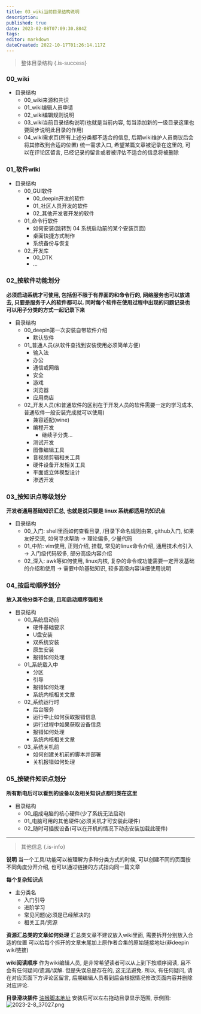 ```yaml
---
title: 03_wiki当前目录结构说明
description:
published: true
date: 2023-02-08T07:09:30.884Z
tags:
editor: markdown
dateCreated: 2022-10-17T01:26:14.117Z
---
```


> 整体目录结构
{.is-success}

### 00_wiki
* 目录结构
	* 00_wiki来源和共识
	* 01_wiki编辑人员申请
	* 02_wiki编辑规则说明
	* 03_wiki当前目录结构说明(也就是当前内容, 每当添加新的一级目录这里也要同步说明此目录的作用)
	* 04_wiki需求页(所有上述分类都不适合的信息, 后期wiki维护人员商议后会将其修改到合适的位置)
		统一需求入口, 希望某篇文章被记录在这里的, 可以在评论区留言, 已经记录的留言或者被评估不适合的信息将被删除

### 01_软件wiki
* 目录结构
	* 00_GUI软件
		* 00_deepin开发的软件
		* 01_社区人员开发的软件
        * 02_其他开发者开发的软件
	* 01_命令行软件
		* 如何安装(跳转到 04 系统启动前的某个安装页面)
		* 桌面快捷方式制作
		* 系统备份与恢复
	* 02_开发库
		* 00_DTK
		* ...

### 02_按软件功能划分
**必须启动系统才可使用, 包括但不限于有界面的和命令行的, 网络服务也可以放进去, 只要是服务于人的软件都可以.
同时每个软件在使用过程中出现的问题记录也可以用子分类的方式一起记录下来**
* 目录结构
	* 00_deepin第一次安装自带软件介绍
		* 默认软件
	* 01_普通人员(从软件查找到安装使用必须简单方便)
		* 输入法
		* 办公
		* 通信或网络
		* 安全
		* 游戏
		* 浏览器
		* 应用商店
	* 02_开发人员(和普通软件的区别在于开发人员的软件需要一定的学习成本, 普通软件一般安装完成就可以使用)
		* 兼容适配(wine)
		* 编程开发
			* 继续子分类...
		* 测试开发
		* 图像编辑工具
		* 音视频剪辑相关工具
		* 硬件设备开发相关工具
		* 平面或立体模型设计
		* 渗透开发

### 03_按知识点等级划分
**开发者通用基础知识汇总, 也就是说只要是 linux 系统都适用的知识点**
* 目录结构
	* 00_入门: shell里面如何查看目录, /目录下命名规则由来, github入门, 如果友好交流, 如何寻求帮助
  -> 理论偏多, 少量代码
	* 01_中阶: vim使用, 正则介绍, 挂载, 常见的linux命令介绍, 通用技术点引入
  -> 入门级代码较多, 部分高级内容介绍
	* 02_深入: awk等如何使用, linux内核, 复杂的命令或功能需要一定开发基础的介绍和使用
  -> 需要中阶基础知识, 较多高级内容详细使用说明

### 04_按启动顺序划分
**放入其他分类不合适, 且和启动顺序强相关**
* 目录结构
	* 00_系统启动前
		* 硬件基础要求
		* U盘安装
		* 双系统安装
		* 原生安装
		* 报错如何处理
	* 01_系统载入中
		* 分区
		* 引导
		* 报错如何处理
		* 系统内核相关文章
	* 02_系统运行时
		* 后台服务
		* 运行中止如何获取报错信息
		* 运行过程中如果获取设备信息
		* 报错如何处理
		* 系统内核相关文章
	* 03_系统关机前
		* 如何创建关机前的脚本并部署
		* 关机报错如何处理

### 05_按硬件知识点划分
**所有断电后可以看到的设备以及相关知识点都归类在这里**
* 目录结构
	* 00_组成电脑的核心硬件(少了系统无法启动)
	* 01_电脑可用的其他硬件(必须关机才可安装此硬件)
	* 02_随时可插拔设备(可以在开机的情况下动态安装加载此硬件)



---
> 其他信息
{.is-info}



**说明**
当一个工具/功能可以被理解为多种分类方式的时候,
可以创建不同的页面按不同角度分开介绍,
也可以通过链接的方式指向同一篇文章

**每个复杂知识点**
* 主分类名
	* 入门引导
	* 进阶学习
	* 常见问题(必须是已经解决的)
	* 相关工具/资源

**资源汇总类的文章如何处理**
汇总类文章不建议放入wiki里面, 需要拆开分别放入合适的位置
可以给每个拆开的文章末尾加上原作者合集的原始链接地址(非deepin wiki链接)

**wiki阅读顺序**
作为wiki编辑人员, 是非常希望读者可以从上到下按顺序阅读, 且不会有任何疑问/遗漏/误解.
但是失误总是存在的, 这无法避免.
所以, 有任何疑问, 请在对应页面下方评论区留言, 后期编辑人员看到后会根据情况修改页面内容并删除对应评论.

**目录滑块插件**
[油猴脚本地址](https://greasyfork.org/zh-CN/scripts/453397-deepin-wiki-pc%E9%A1%B5%E9%9D%A2%E7%9B%AE%E5%BD%95%E6%BB%91%E5%9D%97)
安装后可以左右拖动目录显示范围, 示例图:
![2023-2-8_37027.png](/2023-2-8_37027.png)
